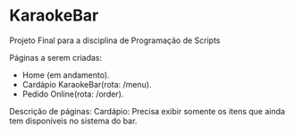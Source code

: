 # KaraokeBar
Projeto Final para a disciplina de Programação de Scripts

Páginas a serem criadas: 
- Home (em andamento).
- Cardápio KaraokeBar(rota: /menu).
- Pedido Online(rota: /order).


Descrição de páginas: 
Cardápio: Precisa exibir somente os itens que ainda tem disponíveis no sistema do bar.
